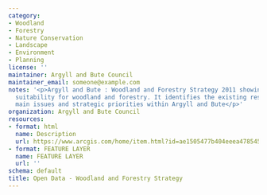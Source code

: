 ```yaml
---
category:
- Woodland
- Forestry
- Nature Conservation
- Landscape
- Environment
- Planning
license: ''
maintainer: Argyll and Bute Council
maintainer_email: someone@example.com
notes: '<p>Argyll and Bute : Woodland and Forestry Strategy 2011 showing indicative
  suitability for woodland and forestry. It identifies the existing resource, the
  main issues and strategic priorities within Argyll and Bute</p>'
organization: Argyll and Bute Council
resources:
- format: html
  name: Description
  url: https://www.arcgis.com/home/item.html?id=ae1505477b404eeea47854531a9a7887
- format: FEATURE LAYER
  name: FEATURE LAYER
  url: ''
schema: default
title: Open Data - Woodland and Forestry Strategy
---
```

